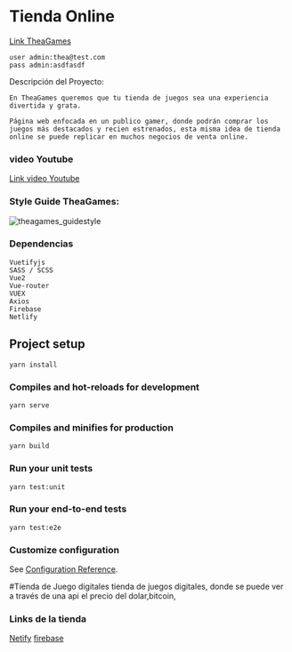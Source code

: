 # Tienda Online
[Link TheaGames](https://theagames.netlify.app/home)
```
user admin:thea@test.com
pass admin:asdfasdf
```
Descripción del Proyecto:
```
En TheaGames queremos que tu tienda de juegos sea una experiencia divertida y grata.

Página web enfocada en un publico gamer, donde podrán comprar los juegos más destacados y recien estrenados, esta misma idea de tienda online se puede replicar en muchos negocios de venta online.
```
### video Youtube
[Link video Youtube](https://www.youtube.com/watch?v=WdLVjBI2t-c)

### Style Guide TheaGames:
![theagames_guidestyle](https://user-images.githubusercontent.com/94083791/180022360-710750fc-d5e0-42f7-b304-4af556db6ba8.png)


### Dependencias
```
Vuetifyjs
SASS / SCSS
Vue2
Vue-router
VUEX
Axios
Firebase
Netlify
```


## Project setup
```
yarn install
```

### Compiles and hot-reloads for development
```
yarn serve
```

### Compiles and minifies for production
```
yarn build
```

### Run your unit tests
```
yarn test:unit
```

### Run your end-to-end tests
```
yarn test:e2e
```

### Customize configuration
See [Configuration Reference](https://cli.vuejs.org/config/).

#Tienda de Juego digitales
tienda de juegos digitales, donde se puede ver a través de una api el precio del dolar,bitcoin,
### Links de la tienda
[Netify]()
[firebase]()
